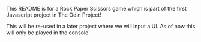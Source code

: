 This README is for a Rock Paper Scissors game which is part of the first Javascript project in The Odin Project!

This will be re-used in a later project where we will input a UI.  As of now this will only be played in the console